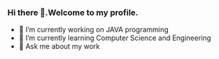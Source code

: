 ### Hi there 👋.Welcome to my profile.

- 🔭 I’m currently working on JAVA programming
- 🌱 I’m currently learning Computer Science and Engineering
- 💬 Ask me about my work
